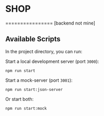 # SHOP
================
[backend not mine]
## Available Scripts

In the project directory, you can run:

Start a local development server (port `3000`):

    npm run start

Start a mock-server (port `3001`):

    npm run start:json-server

Or start both:

    npm run start:mock


